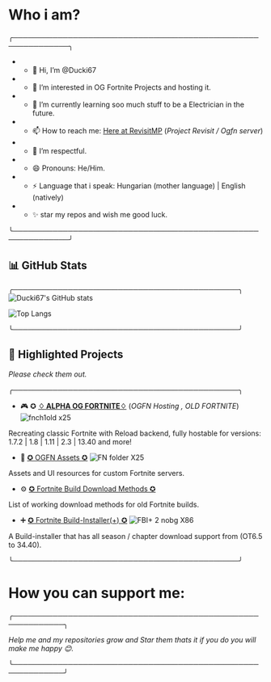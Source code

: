 # Who i am?

╭─────────────────────────────────────────────────────────────╮
- - 👋 Hi, I’m @Ducki67                                                    
- - 👀 I’m interested in OG Fortnite Projects and hosting it.
- - 🌱 I’m currently learning soo much stuff to be a Electrician in the future.
- - 📫 How to reach me: [Here at RevisitMP](https://discord.gg/FkHry6uKj2) (*Project Revisit / Ogfn server*)
- - 💞️ I’m respectful.
- - 😄 Pronouns: He/Him.
- - ⚡ Language that i speak: Hungarian (mother language) | English (natively)
- - ✨ star my repos and wish me good luck.
                                                   
╰─────────────────────────────────────────────────────────────╯


## 📊 GitHub Stats
╭─────────────────────────────────────────────╮
  ![Ducki67's GitHub stats](https://github-readme-stats.vercel.app/api?username=Ducki67&show_icons=true&theme=tokyonight&hide=issues)

  ![Top Langs](https://github-readme-stats.vercel.app/api/top-langs/?username=Ducki67&layout=compact&theme=tokyonight)

╰─────────────────────────────────────────────╯

## 📌 Highlighted Projects

*Please check them out.*
 

╭─────────────────────────────────────────────╮
 - 🎮 ✪ [**♢ ALPHA OG FORTNITE♢**](https://github.com/Ducki67/Alpha-OG-Fortnite) (*OGFN Hosting , OLD FORTNITE*)
![fnch1old x25](https://github.com/user-attachments/assets/43dbb773-d309-4cff-af48-662fd6f98055)

  Recreating classic Fortnite with Reload backend, fully hostable for versions: 1.7.2 | 1.8 | 1.11 | 2.3 | 13.40 and more!

 - 📁  [✪ OGFN Assets ✪](https://github.com/Ducki67/ogfn-assets)  ![FN folder X25](https://github.com/user-attachments/assets/531d7eb4-ce0d-445f-a803-b8c2817353bf)

  Assets and UI resources for custom Fortnite servers.

 - ⚙️  [✪ Fortnite Build Download Methods ✪](https://github.com/Ducki67/Fortnite-Build-Download-methods)  

  List of working download methods for old Fortnite builds.

 - ➕ [✪ Fortnite Build-Installer(+) ✪](https://github.com/Ducki67/Fortnite-Build-Installer-Plus)
![FBI+ 2 nobg X86](https://github.com/user-attachments/assets/118def08-a985-4da3-8621-eeff9d970537)

A Build-installer that has all season / chapter download support from (OT6.5 to 34.40).

╰─────────────────────────────────────────────╯



# How you can support me:

╭────────────────────────────────────────────────────────────╮

*Help me and my repositories grow and Star them thats it if you do you will make me happy 😊.*

╰────────────────────────────────────────────────────────────╯



<!---
Ducki67/Ducki67 is a ✨ special ✨ repository because its `README.md` (this file) appears on your GitHub profile.
You can click the Preview link to take a look at your changes.
--->
